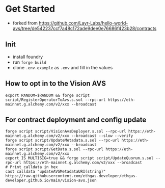 # Get Started
* forked from https://github.com/Layr-Labs/hello-world-avs/tree/de542237ccf7a48c172ade9dee0e76686f423b28/contracts

## Init
* install foundry
* run `forge build`
* clone `.env.example` as `.env` and fill in the values

## How to opt in to the Vision AVS 
```
export RANDOM=$RANDOM && forge script script/RegisterOperatorToAvs.s.sol --rpc-url https://eth-mainnet.g.alchemy.com/v2/xxx --broadcast
```

## For contract deployment and config update
```
forge script script/VisionAvsDeployer.s.sol --rpc-url https://eth-mainnet.g.alchemy.com/v2/xxx --broadcast --slow --verify
forge script script/UpdateMetadata.s.sol --rpc-url https://eth-mainnet.g.alchemy.com/v2/xxx --broadcast
forge script script/GetData.s.sol --rpc-url https://eth-mainnet.g.alchemy.com/v2/xxx
export IS_MULTISIG=true && forge script script/UpdateQuorum.s.sol --rpc-url https://eth-mainnet.g.alchemy.com/v2/xxx --broadcast
# Print calldata in hex
cast calldata "updateAVSMetadataURI(string)" https://raw.githubusercontent.com/ethgas-developer/ethgas-developer.github.io/main/vision-avs.json
```